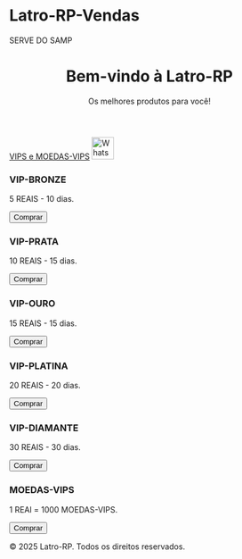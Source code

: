 # Latro-RP-Vendas
SERVE DO SAMP
<html lang="pt-BR">
<head>
    <meta charset="UTF-8">
    <meta name="viewport" content="width=device-width, initial-scale=1.0">
</head>
<body>
    <header>
        <h1>Bem-vindo à Latro-RP</h1>
        <p>Os melhores produtos para você!</p>
    </header>
    <nav>
        <a href="#produtos">VIPS e MOEDAS-VIPS</a>
        <a class="whatsapp-link" href="https://wa.me/553298410290" target="_blank" title="Fale conosco pelo WhatsApp">
  <img src="https://upload.wikimedia.org/wikipedia/commons/6/6b/WhatsApp.svg" alt="WhatsApp" style="width: 40px; height: 40px;">
</a>
</a>
    </nav>
    <div class="container" id="produtos">
        <div class="product">
            <h3>VIP-BRONZE</h3>
            <p>5 REAIS - 10 dias.</p>
            <button>Comprar</button>
        </div>
        <div class="product">
            <h3>VIP-PRATA</h3>
            <p>10 REAIS - 15 dias.</p>
            <button>Comprar</button>
        </div>
        <div class="product">
            <h3>VIP-OURO</h3>
            <p>15 REAIS - 15 dias.</p>
            <button>Comprar</button>
        </div>
         <div class="product">
            <h3>VIP-PLATINA</h3>
            <p>20 REAIS - 20 dias.</p>
            <button>Comprar</button>
        </div>
         <div class="product">
            <h3>VIP-DIAMANTE</h3>
            <p>30 REAIS - 30 dias.</p>
            <button>Comprar</button>
        </div>
        <div class="product">
            <h3>MOEDAS-VIPS</h3>
            <p>1 REAl = 1000 MOEDAS-VIPS.</p>
            <button>Comprar</button>
        </div>
    </div>
    <footer>
        <p>&copy; 2025 Latro-RP. Todos os direitos reservados.</p>
    </footer>
</body>
</html>

